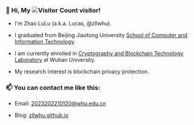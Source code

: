 ### 👋 Hi, My ![Visitor Count](https://profile-counter.glitch.me/zllwhu/count.svg) visitor!

- I'm Zhao LuLu (a.k.a. Lucas, @zllwhu).

- I graduated from Beijing Jiaotong University [School of Computer and Information Technology](https://scit.bjtu.edu.cn).

- I am currently enrolled in [Cryptography and Blockchain Technology Laboratory](http://blockchain.whu.edu.cn) at Wuhan University.

- My research interest is blockchain privacy protection.

### 📫 You can contact me like this:

- Email: [2023202210120@whu.edu.cn](2023202210120@whu.edu.cn)

- Blog: [zllwhu.github.io](https://zllwhu.github.io)

<!--
**zllwhu/zllwhu** is a ✨ _special_ ✨ repository because its `README.md` (this file) appears on your GitHub profile.

Here are some ideas to get you started:

- 🔭 I’m currently working on ...
- 🌱 I’m currently learning ...
- 👯 I’m looking to collaborate on ...
- 🤔 I’m looking for help with ...
- 💬 Ask me about ...
- 📫 How to reach me: ...
- 😄 Pronouns: ...
- ⚡ Fun fact: ...
-->

